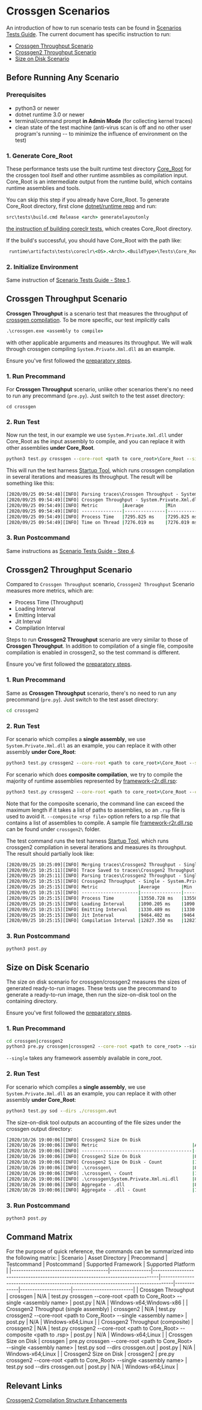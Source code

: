 
# Crossgen Scenarios

An introduction of how to run scenario tests can be found in [Scenarios Tests Guide](./scenarios-workflow.md). The current document has specific instruction to run:

- [Crossgen Throughput Scenario](#crossgen-throughput-scenario)
- [Crossgen2 Throughput Scenario](#crossgen2-throughput-scenario)
- [Size on Disk Scenario](#size-on-disk-scenario)

## Before Running Any Scenario

### Prerequisites

- python3 or newer
- dotnet runtime 3.0 or newer
- terminal/command prompt **in Admin Mode** (for collecting kernel traces)
- clean state of the test machine (anti-virus scan is off and no other user program's running -- to minimize the influence of environment on the test)

### 1. Generate Core_Root

These performance tests use the built runtime test directory [Core_Root](https://github.com/dotnet/runtime/blob/main/docs/workflow/testing/using-corerun.md) for the crossgen tool itself and other runtime assmblies as compilation input. Core_Root is an intermediate output from the runtime build, which contains runtime assemblies and tools.

You can skip this step if you already have Core_Root. To generate Core_Root directory, first clone [dotnet/runtime repo](https://github.com/dotnet/runtime) and run:

```cmd
src\tests\build.cmd Release <arch> generatelayoutonly
```

[the instruction of building coreclr tests](https://github.com/dotnet/runtime/blob/main/docs/workflow/testing/coreclr/windows-test-instructions.md), which creates Core_Root directory.

If the build's successful, you should have Core_Root with the path like:

```cmd
 runtime\artifacts\tests\coreclr\<OS>.<Arch>.<BuildType>\Tests\Core_Root
```

### 2. Initialize Environment

Same instruction of [Scenario Tests Guide - Step 1](./scenarios-workflow.md#step-1-initialize-environment).

## Crossgen Throughput Scenario

**Crossgen Throughput** is a scenario test that measures the throughput of [crossgen compilation](https://github.com/dotnet/runtime/blob/main/docs/workflow/building/coreclr/crossgen.md). To be more specific, our test *implicitly* calls

```cmd
.\crossgen.exe <assembly to compile>
```

with other applicable arguments and measures its throughput. We will walk through crossgen compiling `System.Private.Xml.dll` as an example.

Ensure you've first followed the [preparatory steps](#before-running-any-scenario).

### 1. Run Precommand

For **Crossgen Throughput** scenario, unlike other scenarios there's no need to run any precommand (`pre.py`). Just switch to the test asset directory:

```terminal
cd crossgen
```

### 2. Run Test

Now run the test, in our example we use `System.Private.Xml.dll` under Core_Root as the input assembly to compile, and you can replace it with other assemblies **under Core_Root**.

```cmd
python3 test.py crossgen --core-root <path to core_root>\Core_Root --single System.Private.Xml.dll
```

This will run the test harness [Startup Tool](https://github.com/dotnet/performance/tree/main/src/tools/ScenarioMeasurement/Startup), which runs crossgen compilation in several iterations and measures its throughput. The result will be something like this:

```cmd
[2020/09/25 09:54:48][INFO] Parsing traces\Crossgen Throughput - System.Private.Xml.etl
[2020/09/25 09:54:49][INFO] Crossgen Throughput - System.Private.Xml.dll
[2020/09/25 09:54:49][INFO] Metric         |Average        |Min            |Max
[2020/09/25 09:54:49][INFO] ---------------|---------------|---------------|---------------
[2020/09/25 09:54:49][INFO] Process Time   |7295.825 ms    |7295.825 ms    |7295.825 ms
[2020/09/25 09:54:49][INFO] Time on Thread |7276.019 ms    |7276.019 ms    |7276.019 ms
```

### 3. Run Postcommand

Same instructions as [Scenario Tests Guide - Step 4](./scenarios-workflow.md#step-4-run-postcommand).

## Crossgen2 Throughput Scenario

Compared to `Crossgen Throughput` scenario, `Crossgen2 Throughput` Scenario measures more metrics, which are:

- Process Time (Throughput)
- Loading Interval
- Emitting Interval
- Jit Interval
- Compilation Interval

Steps to run **Crossgen2 Throughput** scenario are very similar to those of **Crossgen Throughput**. In addition to compilation of a single file, composite compilation is enabled in crossgen2, so the test command is different.

Ensure you've first followed the [preparatory steps](#before-running-any-scenario).

### 1. Run Precommand

Same as **Crossgen Throughput** scenario, there's no need to run any precommand (`pre.py`). Just switch to the test asset directory:

```cmd
cd crossgen2
```

### 2. Run Test

For scenario which compiles a **single assembly**, we use `System.Private.Xml.dll` as an example, you can replace it with other assembly **under Core_Root**:

```cmd
python3 test.py crossgen2 --core-root <path to core_root>\Core_Root --single System.Private.Xml.dll
```

For scenario which does **composite compilation**, we try to compile the majority of runtime assemblies represented by [framework-r2r.dll.rsp](https://github.com/dotnet/performance/blob/main/src/scenarios/crossgen2/framework-r2r.dll.rsp):

```cmd
python3 test.py crossgen2 --core-root <path to core_root>\Core_Root --composite <repo root>/src/scenarios/crossgen2/framework-r2r.dll.rsp
```

Note that for the composite scenario, the command line can exceed the maximum length if it takes a list of paths to assemblies, so an `.rsp` file is used to avoid it.  `--composite <rsp file>` option refers to a rsp file that contains a list of assemblies to compile. A sample file [framework-r2r.dll.rsp](https://github.com/dotnet/performance/blob/main/src/scenarios/crossgen2/framework-r2r.dll.rsp) can be found under `crossgen2\` folder.

The test command runs the test harness [Startup Tool](https://github.com/dotnet/performance/tree/main/src/tools/ScenarioMeasurement/Startup), which runs crossgen2 compilation in several iterations and measures its throughput. The result should partially look like:

 ```cmd
 [2020/09/25 10:25:09][INFO] Merging traces\Crossgen2 Throughput - Single - System.Private.perflabkernel.etl,traces\Crossgen2 Throughput - Single - System.Private.perflabuser.etl...
[2020/09/25 10:25:11][INFO] Trace Saved to traces\Crossgen2 Throughput - Single - System.Private.etl
[2020/09/25 10:25:11][INFO] Parsing traces\Crossgen2 Throughput - Single - System.Private.etl
[2020/09/25 10:25:15][INFO] Crossgen2 Throughput - Single - System.Private.CoreLib
[2020/09/25 10:25:15][INFO] Metric               |Average        |Min            |Max
[2020/09/25 10:25:15][INFO] ---------------------|---------------|---------------|---------------
[2020/09/25 10:25:15][INFO] Process Time         |13550.728 ms   |13550.728 ms   |13550.728 ms
[2020/09/25 10:25:15][INFO] Loading Interval     |1090.205 ms    |1090.205 ms    |1090.205 ms
[2020/09/25 10:25:15][INFO] Emitting Interval    |1330.489 ms    |1330.489 ms    |1330.489 ms
[2020/09/25 10:25:15][INFO] Jit Interval         |9464.402 ms    |9464.402 ms    |9464.402 ms
[2020/09/25 10:25:15][INFO] Compilation Interval |12827.350 ms   |12827.350 ms   |12827.350 ms
 ```

### 3. Run Postcommand

```cmd
python3 post.py
```

## Size on Disk Scenario

The size on disk scenario for crossgen/crossgen2 measures the sizes of generated ready-to-run images. These tests use the precommand to generate a ready-to-run image, then run the size-on-disk tool on the containing directory.

Ensure you've first followed the [preparatory steps](#before-running-any-scenario).

### 1. Run Precommand

```cmd
cd crossgen|crossgen2
python3 pre.py crossgen|crossgen2 --core-root <path to core_root> --single System.Private.Xml.dll
```

`--single` takes any framework assembly available in core_root.

### 2. Run Test

For scenario which compiles a **single assembly**, we use `System.Private.Xml.dll` as an example, you can replace it with other assembly **under Core_Root**:

```cmd
python3 test.py sod --dirs ./crossgen.out
```

The size-on-disk tool outputs an accounting of the file sizes under the crossgen output directory:

```cmd
[2020/10/26 19:00:06][INFO] Crossgen2 Size On Disk
[2020/10/26 19:00:06][INFO] Metric                                   |Average           |Min               |Max
[2020/10/26 19:00:06][INFO] -----------------------------------------|------------------|------------------|------------------
[2020/10/26 19:00:06][INFO] Crossgen2 Size On Disk                   |8412672.000 bytes |8412672.000 bytes |8412672.000 bytes
[2020/10/26 19:00:06][INFO] Crossgen2 Size On Disk - Count           |1.000 count       |1.000 count       |1.000 count
[2020/10/26 19:00:06][INFO] .\crossgen\                              |8412672.000 bytes |8412672.000 bytes |8412672.000 bytes
[2020/10/26 19:00:06][INFO] .\crossgen\ - Count                      |1.000 count       |1.000 count       |1.000 count
[2020/10/26 19:00:06][INFO] .\crossgen\System.Private.Xml.ni.dll     |8412672.000 bytes |8412672.000 bytes |8412672.000 bytes
[2020/10/26 19:00:06][INFO] Aggregate - .dll                         |8412672.000 bytes |8412672.000 bytes |8412672.000 bytes
[2020/10/26 19:00:06][INFO] Aggregate - .dll - Count                 |1.000 count       |1.000 count       |1.000 count
```

### 3. Run Postcommand

```cmd
python3 post.py
```

## Command Matrix

For the purpose of quick reference, the commands can be summarized into the following matrix:
| Scenario                               | Asset Directory | Precommand                                                                     | Testcommand                                                                       | Postcommand | Supported Framework | Supported Platform      |
|----------------------------------------|-----------------|--------------------------------------------------------------------------------|-----------------------------------------------------------------------------------|-------------|---------------------|-------------------------|
| Crossgen Throughput                    | crossgen        | N/A                                                                            | test.py crossgen --core-root \<path to Core_Root> --single \<assembly name>       | post.py     | N/A                 | Windows-x64;Windows-x86 |
| Crossgen2 Throughput (single assembly) | crossgen2       | N/A                                                                            | test.py crossgen2 --core-root \<path to Core_Root> --single \<assembly name>      | post.py     | N/A                 | Windows-x64;Linux       |
| Crossgen2 Throughput (composite)       | crossgen2       | N/A                                                                            | test.py crossgen2 --core-root \<path to Core_Root> --composite \<path to .rsp>    | post.py     | N/A                 | Windows-x64;Linux       |
| Crossgen Size on Disk                  | crossgen        | pre.py crossgen --core-root \<path to Core_Root> --single \<assembly name>     | test.py sod --dirs crossgen.out                                                   | post.py     | N/A                 | Windows-x64;Linux       |
| Crossgen2 Size on Disk                 | crossgen2       | pre.py crossgen2 --core-root \<path to Core_Root> --single \<assembly name>    | test.py sod --dirs crossgen.out                                                   | post.py     | N/A                 | Windows-x64;Linux       |

## Relevant Links

[Crossgen2 Compilation Structure Enhancements](https://github.com/dotnet/runtime/blob/main/docs/design/features/crossgen2-compilation-structure-enhancements.md)
